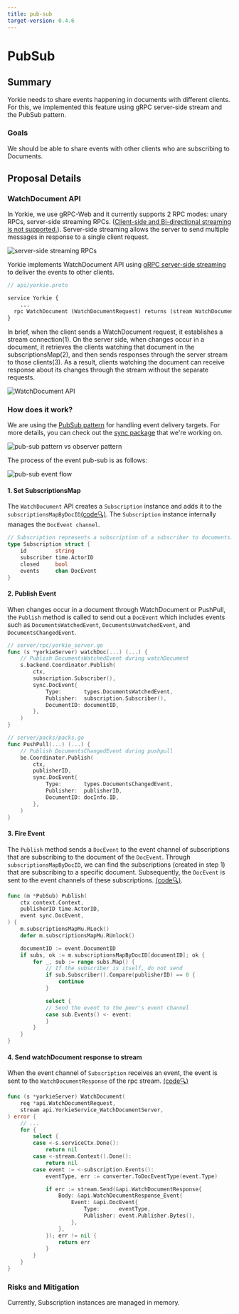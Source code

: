 ```yaml
---
title: pub-sub
target-version: 0.4.6
---
```


# PubSub

## Summary

Yorkie needs to share events happening in documents with different clients. For
this, we implemented this feature using gRPC server-side stream and the PubSub
pattern.

### Goals

We should be able to share events with other clients who are subscribing to
Documents.

## Proposal Details

### WatchDocument API

In Yorkie, we use gRPC-Web and it currently supports 2 RPC modes: unary RPCs, server-side streaming RPCs. ([Client-side and Bi-directional streaming is not supported.](https://github.com/grpc/grpc-web#streaming-support)). Server-side streaming allows the server to send multiple messages in response to a single client request.

![server-side streaming RPCs](media/server-streaming.jpg)

Yorkie implements WatchDocument API using [gRPC server-side streaming](https://grpc.io/docs/languages/go/basics/#server-side-streaming-rpc) to deliver the events to other clients.

```protobuf
// api/yorkie.proto

service Yorkie {
    ...
  rpc WatchDocument (WatchDocumentRequest) returns (stream WatchDocumentResponse) {}
}
```

In brief, when the client sends a WatchDocument request, it establishes a stream connection(1). On the server side, when changes occur in a document, it retrieves the clients watching that document in the subscriptionsMap(2), and then sends responses through the server stream to those clients(3). As a result, clients watching the document can receive response about its changes through the stream without the separate requests.

![WatchDocument API](media/watch-document.jpg)

### How does it work?

We are using the [PubSub pattern](https://en.wikipedia.org/wiki/Publish%E2%80%93subscribe_pattern) for handling event delivery targets. For more details, you can check out the [sync package](https://github.com/yorkie-team/yorkie/blob/main/server/backend/sync/pubsub.go) that we're working on.

![pub-sub pattern vs observer pattern](media/pubsub-pattern.png)

The process of the event pub-sub is as follows:

![pub-sub event flow](media/pubsub.jpg)

#### 1. Set SubscriptionsMap

The `WatchDocument` API creates a `Subscription` instance and adds it to the `subscriptionsMapByDocID`[(code🔍)](https://github.com/yorkie-team/yorkie/blob/16fd182021231d75562a933cb32d924af16fc7f4/server/rpc/yorkie_server.go#L518-L523). The `Subscription` instance internally manages the `DocEvent channel`.

```go
// Subscription represents a subscription of a subscriber to documents.
type Subscription struct {
	id         string
	subscriber time.ActorID
	closed     bool
	events     chan DocEvent
}
```

#### 2. Publish Event

When changes occur in a document through WatchDocument or PushPull, the `Publish` method is called to send out a `DocEvent` which includes events such as `DocumentsWatchedEvent`, `DocumentsUnwatchedEvent`, and `DocumentsChangedEvent`.

```go
// server/rpc/yorkie_server.go
func (s *yorkieServer) watchDoc(...) (...) {
	// Publish DocumentsWatchedEvent during watchDocument
	s.backend.Coordinator.Publish(
		ctx,
		subscription.Subscriber(),
		sync.DocEvent{
			Type:       types.DocumentsWatchedEvent,
			Publisher:  subscription.Subscriber(),
			DocumentID: documentID,
		},
	)
}

// server/packs/packs.go
func PushPull(...) (...) {
	// Publish DocumentsChangedEvent during pushpull
	be.Coordinator.Publish(
		ctx,
		publisherID,
		sync.DocEvent{
			Type:       types.DocumentsChangedEvent,
			Publisher:  publisherID,
			DocumentID: docInfo.ID,
		},
	)
}
```

#### 3. Fire Event

The `Publish` method sends a `DocEvent` to the event channel of subscriptions that are subscribing to the document of the `DocEvent`. Through `subscriptionsMapByDocID`, we can find the subscriptions (created in step 1) that are subscribing to a specific document. Subsequently, the `DocEvent` is sent to the event channels of these subscriptions. [(code🔍)](https://github.com/yorkie-team/yorkie/blob/16fd182021231d75562a933cb32d924af16fc7f4/server/backend/sync/memory/pubsub.go#L150-L196).

```go
func (m *PubSub) Publish(
	ctx context.Context,
	publisherID time.ActorID,
	event sync.DocEvent,
) {
	m.subscriptionsMapMu.RLock()
	defer m.subscriptionsMapMu.RUnlock()

	documentID := event.DocumentID
	if subs, ok := m.subscriptionsMapByDocID[documentID]; ok {
		for _, sub := range subs.Map() {
			// If the subscriber is itself, do not send
			if sub.Subscriber().Compare(publisherID) == 0 {
				continue
			}

			select {
			// Send the event to the peer's event channel
			case sub.Events() <- event:
			}
		}
	}
}
```

#### 4. Send watchDocument response to stream

When the event channel of `Subscription` receives an event, the event is sent to the `WatchDocumentResponse` of the rpc stream. [(code🔍)](https://github.com/yorkie-team/yorkie/blob/16fd182021231d75562a933cb32d924af16fc7f4/server/rpc/yorkie_server.go#L421-L443)

```go
func (s *yorkieServer) WatchDocument(
	req *api.WatchDocumentRequest,
	stream api.YorkieService_WatchDocumentServer,
) error {
	// ...
	for {
		select {
		case <-s.serviceCtx.Done():
			return nil
		case <-stream.Context().Done():
			return nil
		case event := <-subscription.Events():
			eventType, err := converter.ToDocEventType(event.Type)

			if err := stream.Send(&api.WatchDocumentResponse{
				Body: &api.WatchDocumentResponse_Event{
					Event: &api.DocEvent{
						Type:      eventType,
						Publisher: event.Publisher.Bytes(),
					},
				},
			}); err != nil {
				return err
			}
		}
	}
}
```

### Risks and Mitigation

Currently, Subscription instances are managed in memory.

